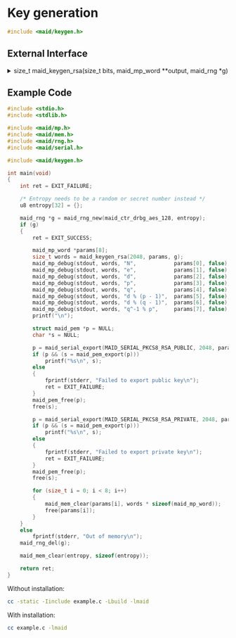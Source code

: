 <!---
 *  This file is part of libmaid
 *
 *  Libmaid is free software; you can redistribute it and/or
 *  modify it under the terms of the GNU Lesser General Public
 *  License as published by the Free Software Foundation; either
 *  version 2.1 of the License, or (at your option) any later version.
 *
 *  Libmaid is distributed in the hope that it will be useful,
 *  but WITHOUT ANY WARRANTY; without even the implied warranty of
 *  MERCHANTABILITY or FITNESS FOR A PARTICULAR PURPOSE.
 *  See the GNU Lesser General Public License for more details.
 *
 *  You should have received a copy of the GNU Lesser General Public
 *  License along with libmaid; if not, see <https://www.gnu.org/licenses/>.
--->

# Key generation

```c
#include <maid/keygen.h>
```

## External Interface

<details>
<summary>size_t maid_keygen_rsa(size_t bits, maid_mp_word **output,
                                maid_rng *g)</summary>
Generates a RSA key

### Parameters
| name    | description                                           |
|---------|-------------------------------------------------------|
| bits    | Bit length of the key                                 |
| output  | Array of {N, e, d, p, q, d % p-1, d % q-1, q^-1 % p}  |
| g       | maid_rng instance                                     |

### Return value
| case    | description         |
|---------|---------------------|
| Success | maid_mp_words(bits) |
| Failure | 0                   |

</details>

## Example Code

```c
#include <stdio.h>
#include <stdlib.h>

#include <maid/mp.h>
#include <maid/mem.h>
#include <maid/rng.h>
#include <maid/serial.h>

#include <maid/keygen.h>

int main(void)
{
    int ret = EXIT_FAILURE;

    /* Entropy needs to be a random or secret number instead */
    u8 entropy[32] = {};

    maid_rng *g = maid_rng_new(maid_ctr_drbg_aes_128, entropy);
    if (g)
    {
        ret = EXIT_SUCCESS;

        maid_mp_word *params[8];
        size_t words = maid_keygen_rsa(2048, params, g);
        maid_mp_debug(stdout, words, "N",            params[0], false);
        maid_mp_debug(stdout, words, "e",            params[1], false);
        maid_mp_debug(stdout, words, "d",            params[2], false);
        maid_mp_debug(stdout, words, "p",            params[3], false);
        maid_mp_debug(stdout, words, "q",            params[4], false);
        maid_mp_debug(stdout, words, "d % (p - 1)",  params[5], false);
        maid_mp_debug(stdout, words, "d % (q - 1)",  params[6], false);
        maid_mp_debug(stdout, words, "q^-1 % p",     params[7], false);
        printf("\n");

        struct maid_pem *p = NULL;
        char *s = NULL;

        p = maid_serial_export(MAID_SERIAL_PKCS8_RSA_PUBLIC, 2048, params);
        if (p && (s = maid_pem_export(p)))
            printf("%s\n", s);
        else
        {
            fprintf(stderr, "Failed to export public key\n");
            ret = EXIT_FAILURE;
        }
        maid_pem_free(p);
        free(s);

        p = maid_serial_export(MAID_SERIAL_PKCS8_RSA_PRIVATE, 2048, params);
        if (p && (s = maid_pem_export(p)))
            printf("%s\n", s);
        else
        {
            fprintf(stderr, "Failed to export private key\n");
            ret = EXIT_FAILURE;
        }
        maid_pem_free(p);
        free(s);

        for (size_t i = 0; i < 8; i++)
        {
            maid_mem_clear(params[i], words * sizeof(maid_mp_word));
            free(params[i]);
        }
    }
    else
        fprintf(stderr, "Out of memory\n");
    maid_rng_del(g);

    maid_mem_clear(entropy, sizeof(entropy));

    return ret;
}
```

Without installation:
```sh
cc -static -Iinclude example.c -Lbuild -lmaid
```

With installation:
```sh
cc example.c -lmaid
```
